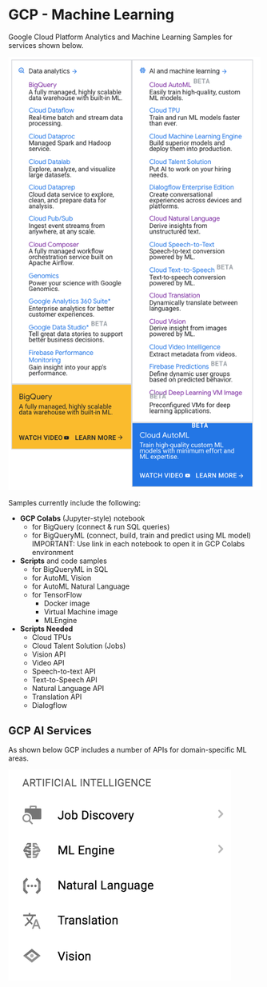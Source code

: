 # GCP - Machine Learning

Google Cloud Platform Analytics and Machine Learning Samples for services shown below.  

![GCP Analytics & ML](/images/products.png)

Samples currently include the following:
 - **GCP Colabs** (Jupyter-style) notebook 
    - for BigQuery (connect & run SQL queries)
    - for BigQueryML (connect, build, train and predict using ML model) IMPORTANT: Use link in each notebook to open it in GCP Colabs environment
 - **Scripts** and code samples 
    - for BigQueryML in SQL
    - for AutoML Vision 
    - for AutoML Natural Language
    - for TensorFlow 
        - Docker image 
        - Virtual Machine image
        - MLEngine
 - **Scripts Needed**
    - Cloud TPUs
    - Cloud Talent Solution (Jobs)
    - Vision API
    - Video API
    - Speech-to-text API
    - Text-to-Speech API
    - Natural Language API
    - Translation API
    - Dialogflow
 

 ## GCP AI Services

 As shown below GCP includes a number of APIs for domain-specific ML areas.

 ![GCP AI](/images/gcp-ai.png)

